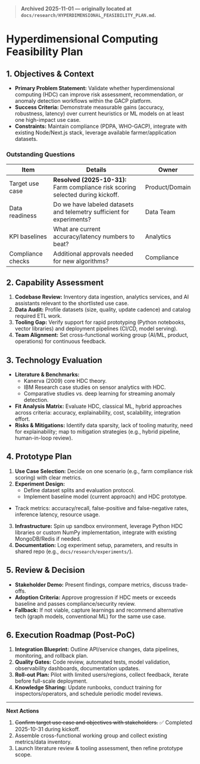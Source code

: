 > **Archived 2025-11-01 — originally located at `docs/research/HYPERDIMENSIONAL_FEASIBILITY_PLAN.md`.**

# Hyperdimensional Computing Feasibility Plan

## 1. Objectives & Context

- **Primary Problem Statement:** Validate whether hyperdimensional computing (HDC) can improve risk assessment, recommendation, or anomaly detection workflows within the GACP platform.
- **Success Criteria:** Demonstrate measurable gains (accuracy, robustness, latency) over current heuristics or ML models on at least one high-impact use case.
- **Constraints:** Maintain compliance (PDPA, WHO-GACP), integrate with existing Node/Next.js stack, leverage available farmer/application datasets.

### Outstanding Questions

| Item              | Details                                                                          | Owner          |
| ----------------- | -------------------------------------------------------------------------------- | -------------- |
| Target use case   | **Resolved (2025-10-31):** Farm compliance risk scoring selected during kickoff. | Product/Domain |
| Data readiness    | Do we have labeled datasets and telemetry sufficient for experiments?            | Data Team      |
| KPI baselines     | What are current accuracy/latency numbers to beat?                               | Analytics      |
| Compliance checks | Additional approvals needed for new algorithms?                                  | Compliance     |

## 2. Capability Assessment

1. **Codebase Review:** Inventory data ingestion, analytics services, and AI assistants relevant to the shortlisted use case.
2. **Data Audit:** Profile datasets (size, quality, update cadence) and catalog required ETL work.
3. **Tooling Gap:** Verify support for rapid prototyping (Python notebooks, vector libraries) and deployment pipelines (CI/CD, model serving).
4. **Team Alignment:** Set cross-functional working group (AI/ML, product, operations) for continuous feedback.

## 3. Technology Evaluation

- **Literature & Benchmarks:**
  - Kanerva (2009) core HDC theory.
  - IBM Research case studies on sensor analytics with HDC.
  - Comparative studies vs. deep learning for streaming anomaly detection.
- **Fit Analysis Matrix:** Evaluate HDC, classical ML, hybrid approaches across criteria: accuracy, explainability, cost, scalability, integration effort.
- **Risks & Mitigations:** Identify data sparsity, lack of tooling maturity, need for explainability; map to mitigation strategies (e.g., hybrid pipeline, human-in-loop review).

## 4. Prototype Plan

1. **Use Case Selection:** Decide on one scenario (e.g., farm compliance risk scoring) with clear metrics.
2. **Experiment Design:**
   - Define dataset splits and evaluation protocol.
   - Implement baseline model (current approach) and HDC prototype.

- Track metrics: accuracy/recall, false-positive and false-negative rates, inference latency, resource usage.

3. **Infrastructure:** Spin up sandbox environment, leverage Python HDC libraries or custom NumPy implementation, integrate with existing MongoDB/Redis if needed.
4. **Documentation:** Log experiment setup, parameters, and results in shared repo (e.g., `docs/research/experiments/`).

## 5. Review & Decision

- **Stakeholder Demo:** Present findings, compare metrics, discuss trade-offs.
- **Adoption Criteria:** Approve progression if HDC meets or exceeds baseline and passes compliance/security review.
- **Fallback:** If not viable, capture learnings and recommend alternative tech (graph models, conventional ML) for the same use case.

## 6. Execution Roadmap (Post-PoC)

1. **Integration Blueprint:** Outline API/service changes, data pipelines, monitoring, and rollback plan.
2. **Quality Gates:** Code review, automated tests, model validation, observability dashboards, documentation updates.
3. **Roll-out Plan:** Pilot with limited users/regions, collect feedback, iterate before full-scale deployment.
4. **Knowledge Sharing:** Update runbooks, conduct training for inspectors/operators, and schedule periodic model reviews.

---

**Next Actions**

1. ~~Confirm target use case and objectives with stakeholders.~~ ✅ Completed 2025-10-31 during kickoff.
2. Assemble cross-functional working group and collect existing metrics/data inventory.
3. Launch literature review & tooling assessment, then refine prototype scope.
